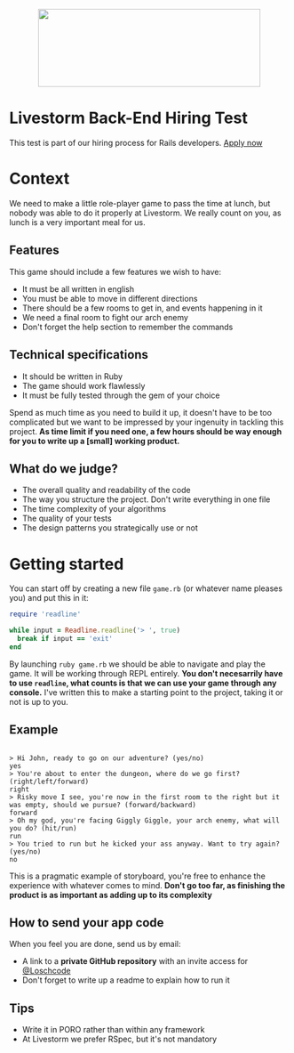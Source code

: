 <p align="center">
  <img width="400" height="140" src="https://svgshare.com/i/ZCX.svg">
</p>

# Livestorm Back-End Hiring Test

This test is part of our hiring process for Rails developers. [Apply now](https://jobs.livestorm.co/)

# Context

We need to make a little role-player game to pass the time at lunch, but nobody was able to do it properly at Livestorm. We really count on you, as lunch is a very important meal for us.

## Features

This game should include a few features we wish to have:

- It must be all written in english
- You must be able to move in different directions
- There should be a few rooms to get in, and events happening in it
- We need a final room to fight our arch enemy
- Don't forget the help section to remember the commands

## Technical specifications

- It should be written in Ruby
- The game should work flawlessly
- It must be fully tested through the gem of your choice

Spend as much time as you need to build it up, it doesn't have to be too complicated but we want to be impressed by your ingenuity in tackling this project. **As time limit if you need one, a few hours should be way enough for you to write up a [small] working product.**

## What do we judge?

- The overall quality and readability of the code
- The way you structure the project. Don't write everything in one file
- The time complexity of your algorithms
- The quality of your tests
- The design patterns you strategically use or not

# Getting started

You can start off by creating a new file `game.rb` (or whatever name pleases you) and put this in it:

```ruby
require 'readline'

while input = Readline.readline('> ', true)
  break if input == 'exit'
end
```

By launching `ruby game.rb` we should be able to navigate and play the game. It will be working through REPL entirely. **You don't necesarrily have to use `readline`, what counts is that we can use your game through any console.** I've written this to make a starting point to the project, taking it or not is up to you.

## Example

```

> Hi John, ready to go on our adventure? (yes/no)
yes
> You're about to enter the dungeon, where do we go first? (right/left/forward)
right
> Risky move I see, you're now in the first room to the right but it was empty, should we pursue? (forward/backward)
forward
> Oh my god, you're facing Giggly Giggle, your arch enemy, what will you do? (hit/run)
run
> You tried to run but he kicked your ass anyway. Want to try again? (yes/no)
no
```

This is a pragmatic example of storyboard, you're free to enhance the experience with whatever comes to mind. **Don't go too far, as finishing the product is as important as adding up to its complexity**


## How to send your app code

When you feel you are done, send us by email: 
- A link to a **private GitHub repository** with an invite access for [@Loschcode](https://github.com/Loschcode)
- Don't forget to write up a readme to explain how to run it

## Tips

- Write it in PORO rather than within any framework
- At Livestorm we prefer RSpec, but it's not mandatory
